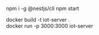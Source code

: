 
npm i -g @nestjs/cli
npm start


docker build -t iot-server . <br>
docker run -p 3000:3000 iot-server
